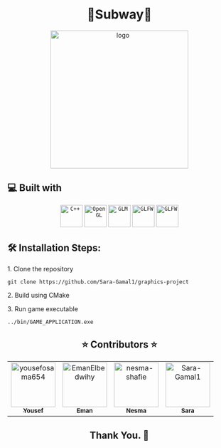 ﻿<h1 align='center'>🎉Subway🎉</h1>

<div align="center">
   <img align="center" height=310px src="https://github.com/Sara-Gamal1/graphics-project/assets/93356614/1dbf8419-5d26-4cdf-a1e1-7e22013f4fd0" alt="logo">
</div>



<h2>💻 Built with</h2>

<div align="center">
	<code><img height="50" src="https://upload.wikimedia.org/wikipedia/commons/thumb/1/18/ISO_C%2B%2B_Logo.svg/1822px-ISO_C%2B%2B_Logo.svg.png" alt="C++" title="C++"/></code>
	<code><img height="50" src="https://upload.wikimedia.org/wikipedia/commons/thumb/e/e9/Opengl-logo.svg/2560px-Opengl-logo.svg.png" alt="OpenGL" title="OpenGL"/></code>
	<code><img height="50" src="https://upload.wikimedia.org/wikipedia/commons/5/5b/GLM_logo.png" alt="GLM" title="GLM"/></code>
	<code><img height="50" src="https://www.saashub.com/images/app/service_logos/38/b48cc85cebb2/large.png?1553244024" alt="GLFW" title="GLFW"/></code>
<code><img height="50" src="https://upload.wikimedia.org/wikipedia/commons/9/96/CMake-logo-triangle-high-res.png" alt="GLFW" title="GLFW"/></code></div>



<h2>🛠️ Installation Steps:</h2>

<p>1. Clone the repository</p>

```
git clone https://github.com/Sara-Gamal1/graphics-project
```

<p>2. Build using CMake</p>

<p>3. Run game executable</p>

```
../bin/GAME_APPLICATION.exe
```



<h2 align='center' <a name = "Contributors"> ⭐ Contributors ⭐ </h2>
<!-- readme: collaborators -start -->
<table  align='center'> 
<tr>
    <td align="center">
        <a href="https://github.com/yousefosama654">
            <img src="https://avatars.githubusercontent.com/u/93356614?v=4" width="100;" alt="yousefosama654"/>
            <br />
            <sub><b>Yousef</b></sub>
        </a>
    </td>
    <td align="center">
        <a href="https://github.com/EmanElbedwihy">
            <img src="https://avatars.githubusercontent.com/u/120182209?v=4" width="100;" alt="EmanElbedwihy"/>
            <br />
            <sub><b>Eman</b></sub>
        </a>
    </td>
        <td align="center">
        <a href="https://github.com/nesma-shafie">
            <img src="https://avatars.githubusercontent.com/u/120175134?v=4" width="100;" alt="nesma-shafie"/>
            <br />
            <sub><b>Nesma</b></sub>
        </a>
    </td>
    <td align="center">
        <a href="https://github.com/Sara-Gamal1">
            <img src="https://avatars.githubusercontent.com/u/106556638?v=4" width="100;" alt="Sara-Gamal1"/>
            <br />
            <sub><b>Sara</b></sub>
        </a>
    </td></tr>
</table>
<!-- readme: collaborators -end -->
<h2 align='center'>Thank You. 💖 </h2>
